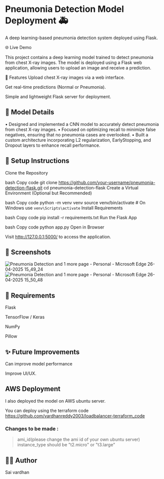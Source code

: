 # Pneumonia Detection Model Deployment 🚑

A deep learning-based pneumonia detection system deployed using Flask.

🌐 Live Demo


This project contains a deep learning model trained to detect pneumonia from chest X-ray images. The model is deployed using a Flask web application, allowing users to upload an image and receive a prediction.

🚀 Features
Upload chest X-ray images via a web interface.

Get real-time predictions (Normal or Pneumonia).

Simple and lightweight Flask server for deployment.

## 🧠 Model Details

•	Designed and implemented a CNN model to accurately detect pneumonia from chest X-ray images.
•	Focused on optimizing recall to minimize false negatives, ensuring that no pneumonia cases are overlooked.
•	Built  a custom  architecture incorporating L2 regularization, EarlyStopping, and Dropout layers to enhance recall performance.

## 🔧 Setup Instructions
Clone the Repository

bash
Copy code
git clone https://github.com/your-username/pneumonia-detection-flask.git
cd pneumonia-detection-flask
Create a Virtual Environment (Optional but Recommended)

bash
Copy code
python -m venv venv
source venv/bin/activate  # On Windows use `venv\Scripts\activate`
Install Requirements

bash
Copy code
pip install -r requirements.txt
Run the Flask App

bash
Copy code
python app.py
Open in Browser

Visit http://127.0.0.1:5000/ to access the application.

## 📸 Screenshots
![Pneumonia Detection and 1 more page - Personal - Microsoft​ Edge 26-04-2025 15_49_24](https://github.com/user-attachments/assets/73786e88-30dc-40e4-bf91-717bb1ad250f)
![Pneumonia Detection and 1 more page - Personal - Microsoft​ Edge 26-04-2025 15_50_48](https://github.com/user-attachments/assets/5c645a8b-2aef-4fa7-b03d-c9ecbdf72fff)


## 📂 Requirements
Flask

TensorFlow / Keras

NumPy

Pillow



## ✨ Future Improvements
Can improve model performance

Improve UI/UX.



## AWS Deployment
I also deployed the model on AWS ubuntu server.

You can deploy using the terraform code  https://github.com/vardhanreddy2003/loadbalancer-terraform_code

### Changes to be made :
>ami_id(please change the ami id of your own ubuntu server)
>instance_type should be "t2.micro"  or "t3.large"


## 🧑‍💻 Author
Sai vardhan

